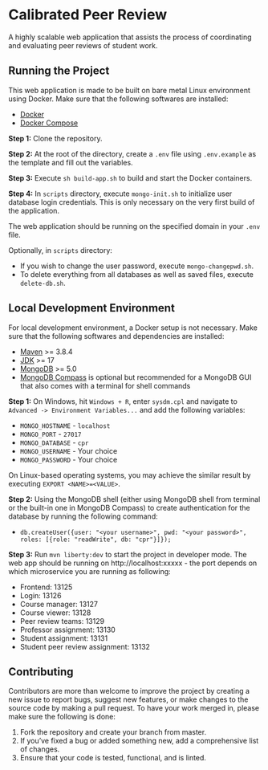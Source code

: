 # Calibrated Peer Review

A highly scalable web application that assists the process of coordinating and evaluating peer reviews of student work.

## Running the Project

This web application is made to be built on bare metal Linux environment using Docker. Make sure that the following softwares are installed:
- [Docker](https://docs.docker.com/engine/install/)
- [Docker Compose](https://docs.docker.com/compose/install/)

**Step 1:** Clone the repository.

**Step 2:** At the root of the directory, create a `.env` file using `.env.example` as the template and fill out the variables.

**Step 3:** Execute `sh build-app.sh` to build and start the Docker containers.

**Step 4:** In `scripts` directory, execute `mongo-init.sh` to initialize user database login credentials. This is only necessary on the very first build of the application.

The web application should be running on the specified domain in your `.env` file.

Optionally, in `scripts` directory:
- If you wish to change the user password, execute `mongo-changepwd.sh`. 
- To delete everything from all databases as well as saved files, execute `delete-db.sh`.

## Local Development Environment

For local development environment, a Docker setup is not necessary. Make sure that the following softwares and dependencies are installed:
- [Maven](https://maven.apache.org/install.html) >= 3.8.4
- [JDK](https://openjdk.java.net/projects/jdk/17/) >= 17
- [MongoDB](https://www.mongodb.com/docs/manual/installation/) >= 5.0
- [MongoDB Compass](https://www.mongodb.com/products/compass) is optional but recommended for a MongoDB GUI that also comes with a terminal for shell commands

**Step 1:** On Windows, hit `Windows + R`, enter `sysdm.cpl` and navigate to `Advanced -> Environment Variables...` and add the following variables:
- `MONGO_HOSTNAME` - `localhost`
- `MONGO_PORT` - `27017`
- `MONGO_DATABASE` - `cpr`
- `MONGO_USERNAME` - Your choice
- `MONGO_PASSWORD` - Your choice

On Linux-based operating systems, you may achieve the similar result by executing `EXPORT <NAME>=<VALUE>`. 

**Step 2:** Using the MongoDB shell (either using MongoDB shell from terminal or the built-in one in MongoDB Compass) to create authentication for the database by running the following command:

- `db.createUser({user: "<your username>", pwd: "<your password>", roles: [{role: "readWrite", db: "cpr"}]});`

**Step 3:** Run `mvn liberty:dev` to start the project in developer mode. The web app should be running on http://localhost:xxxxx - the port depends on which microservice you are running as following:
- Frontend: 13125
- Login: 13126
- Course manager: 13127
- Course viewer: 13128
- Peer review teams: 13129
- Professor assignment: 13130
- Student assignment: 13131
- Student peer review assignment: 13132

## Contributing

Contributors are more than welcome to improve the project by creating a new issue to report bugs, suggest new features, or make changes to the source code by making a pull request. To have your work merged in, please make sure the following is done:

1. Fork the repository and create your branch from master.
2. If you’ve fixed a bug or added something new, add a comprehensive list of changes.
3. Ensure that your code is tested, functional, and is linted.
